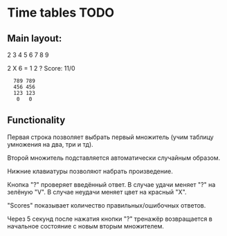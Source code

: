 # Time tables TODO

## Main layout:

2 3 4 5 6 7 8 9

2 X 6 = 1 2 ?    Score: 11/0

      789 789
      456 456
      123 123
       0   0

## Functionality

Первая строка позволяет выбрать первый множитель (учим таблицу умножения на два, три и тд).

Второй множитель подставляется автоматически случайным образом.

Нижние клавиатуры позволяют набрать произведение.

Кнопка "?" проверяет введённый ответ. В случае удачи меняет "?" на зелёную "V". В случае неудачи меняет цвет на красный "X".

"Scores" показывает количество правильных/ошибочных ответов.

Через 5 секунд после нажатия кнопки "?" тренажёр возвращается в начальное состояние с новым вторым множителем.
